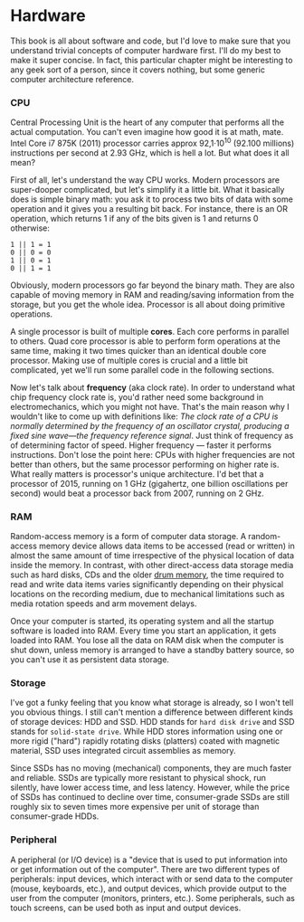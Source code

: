 # Hardware

This book is all about software and code, but I'd love to make sure that you understand trivial concepts of computer hardware first. I'll do my best to make it super concise. In fact, this particular chapter might be interesting to any geek sort of a person, since it covers nothing, but some generic computer architecture reference.

### CPU
Central Processing Unit is the heart of any computer that performs all the actual computation. You can't even imagine how good it is at math, mate. Intel Core i7 875K (2011) processor carries approx 92,1·10<sup>10</sup> (92.100 millions) instructions per second at 2.93 GHz, which is hell a lot. But what does it all mean?

First of all, let's understand the way CPU works. Modern processors are super-dooper complicated, but let's simplify it a little bit. What it basically does is simple binary math: you ask it to process two bits of data with some operation and it gives you a resulting bit back. For instance, there is an OR operation, which returns 1 if any of the bits given is 1 and returns 0 otherwise:
```
1 || 1 = 1
0 || 0 = 0
1 || 0 = 1
0 || 1 = 1
```

Obviously, modern processors go far beyond the binary math. They are also capable of moving memory in RAM and reading/saving information from the storage, but you get the whole idea. Processor is all about doing primitive operations.

A single processor is built of multiple **cores**. Each core performs in parallel to others. Quad core processor is able to perform form operations at the same time, making it two times quicker than an identical double core processor. Making use of multiple cores is crucial and a little bit complicated, yet we'll run some parallel code in the following sections.

Now let's talk about **frequency** (aka clock rate). In order to understand what chip frequency clock rate is, you'd rather need some background in electromechanics, which you might not have. That's the main reason why I wouldn't like to come up with definitions like: *The clock rate of a CPU is normally determined by the frequency of an oscillator crystal, producing a fixed sine wave—the frequency reference signal*. Just think of frequency as of determining factor of speed. Higher frequency — faster it performs instructions. Don't lose the point here: CPUs with higher frequencies are not better than others, but the same processor performing on higher rate is. What really matters is processor's unique architecture. I'd bet that a processor of 2015, running on 1 GHz (gigahertz, one billion oscillations per second) would beat a processor back from 2007, running on 2 GHz.

### RAM
Random-access memory is a form of computer data storage. A random-access memory device allows data items to be accessed (read or written) in almost the same amount of time irrespective of the physical location of data inside the memory. In contrast, with other direct-access data storage media such as hard disks, CDs and the older [drum memory](https://en.wikipedia.org/wiki/Drum_memory), the time required to read and write data items varies significantly depending on their physical locations on the recording medium, due to mechanical limitations such as media rotation speeds and arm movement delays.

Once your computer is started, its operating system and all the startup software is loaded into RAM. Every time you start an application, it gets loaded into RAM. You lose all the data on RAM disk when the computer is shut down, unless memory is arranged to have a standby battery source, so you can't use it as persistent data storage.

### Storage
I've got a funky feeling that you know what storage is already, so I won't tell you obvious things. I still can't mention a difference between different kinds of storage devices: HDD and SSD. HDD stands for `hard disk drive` and SSD stands for `solid-state drive`. While HDD stores information using one or more rigid ("hard") rapidly rotating disks (platters) coated with magnetic material, SSD uses integrated circuit assemblies as memory.

Since SSDs has no moving (mechanical) components, they are much faster and reliable. SSDs are typically more resistant to physical shock, run silently, have lower access time, and less latency. However, while the price of SSDs has continued to decline over time, consumer-grade SSDs are still roughly six to seven times more expensive per unit of storage than consumer-grade HDDs.

### Peripheral
A peripheral (or I/O device) is a "device that is used to put information into or get information out of the computer". There are two different types of peripherals: input devices, which interact with or send data to the computer (mouse, keyboards, etc.), and output devices, which provide output to the user from the computer (monitors, printers, etc.). Some peripherals, such as touch screens, can be used both as input and output devices.
